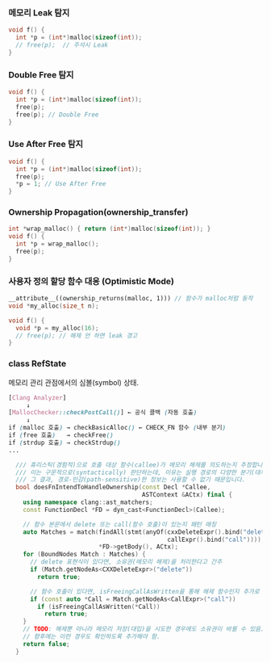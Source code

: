 
### 메모리 Leak 탐지
```cpp
void f() {
  int *p = (int*)malloc(sizeof(int));
  // free(p);  // 주석시 Leak
}
```

### Double Free 탐지
```cpp
void f() {
  int *p = (int*)malloc(sizeof(int));
  free(p);
  free(p); // Double Free
}
```

### Use After Free 탐지
```cpp
void f() {
  int *p = (int*)malloc(sizeof(int));
  free(p);
  *p = 1; // Use After Free
}
```

### Ownership Propagation(ownership_transfer)
```cpp
int *wrap_malloc() { return (int*)malloc(sizeof(int)); }
void f() {
  int *p = wrap_malloc();
  free(p);
}
```

### 사용자 정의 할당 함수 대응 (Optimistic Mode)
```cpp
__attribute__((ownership_returns(malloc, 1))) // 함수가 malloc처럼 동작
void *my_alloc(size_t n);

void f() {
  void *p = my_alloc(16);
  // free(p); // 해제 안 하면 leak 경고
}
```


### class RefState
 메모리 관리 관점에서의 심볼(symbol) 상태.


```scss
[Clang Analyzer]  
     ↓  
[MallocChecker::checkPostCall()] ← 공식 콜백 (자동 호출)  
     ↓  
if (malloc 호출) → checkBasicAlloc() ← CHECK_FN 함수 (내부 분기)  
if (free 호출)   → checkFree()  
if (strdup 호출) → checkStrdup()  
...
```

```cpp
  /// 휴리스틱(경험적)으로 호출 대상 함수(callee)가 메모리 해제를 의도하는지 추정합니다.
  /// 이는 구문적으로(syntactically) 판단하는데, 이유는 실행 경로의 다양한 분기(대체 경로)를 고려해야 하며
  /// 그 결과, 경로-민감(path-sensitive)한 정보는 사용할 수 없기 때문입니다.
  bool doesFnIntendToHandleOwnership(const Decl *Callee,
                                     ASTContext &ACtx) final {
    using namespace clang::ast_matchers;
    const FunctionDecl *FD = dyn_cast<FunctionDecl>(Callee);

    // 함수 본문에서 delete 또는 call(함수 호출)이 있는지 패턴 매칭
    auto Matches = match(findAll(stmt(anyOf(cxxDeleteExpr().bind("delete"),
                                            callExpr().bind("call")))),
                         *FD->getBody(), ACtx);
    for (BoundNodes Match : Matches) {
      // delete 표현식이 있다면, 소유권(메모리 해제)을 처리한다고 간주
      if (Match.getNodeAs<CXXDeleteExpr>("delete"))
        return true;

      // 함수 호출이 있다면, isFreeingCallAsWritten을 통해 해제 함수인지 추가로 확인
      if (const auto *Call = Match.getNodeAs<CallExpr>("call"))
        if (isFreeingCallAsWritten(*Call))
          return true;
    }
    // TODO: 해제뿐 아니라 메모리 저장(대입)을 시도한 경우에도 소유권이 바뀔 수 있음.
    // 향후에는 이런 경우도 확인하도록 추가해야 함.
    return false;
  }

```
























































